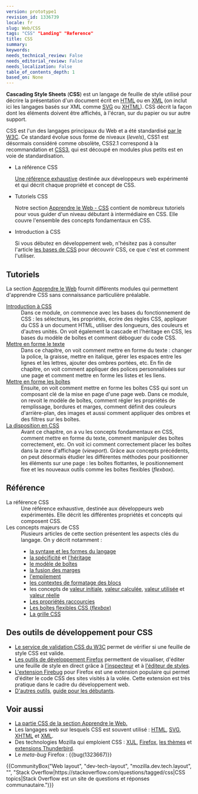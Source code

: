 ```yaml
---
version: prototype1
revision_id: 1336739
locale: fr
slug: Web/CSS
tags: "CSS" "Landing" "Reference"
title: CSS
summary: 
keywords: 
needs_technical_review: False
needs_editorial_review: False
needs_localization: False
table_of_contents_depth: 1
based_on: None
---
```

<p class="summary"><span class="seoSummary"><strong>Cascading Style Sheets</strong> (<strong>CSS</strong>) est un langage de feuille de style utilisé pour décrire la présentation d'un document écrit en <a href="/fr/docs/Web/HTML" title="HyperText Markup Language">HTML</a></span> ou en <a href="/fr/docs/Glossaire/XML">XML</a> (on inclut ici les langages basés sur XML comme <a href="/fr/docs/Web/SVG">SVG</a> ou <a href="/fr/docs/XHTML">XHTML</a>). CSS décrit la façon dont les éléments doivent être affichés, à l'écran, sur du papier ou sur autre support.</p>

<p>CSS est l'un des langages principaux du Web et a été standardisé <a class="external" href="https://w3.org/Style/CSS/#specs">par le W3C</a>. Ce standard évolue sous forme de niveaux (<em>levels</em>), CSS1 est désormais considéré comme obsolète, CSS2.1 correspond à la recommandation et <a href="/fr/docs/Web/CSS/CSS3">CSS3</a>, qui est découpé en modules plus petits est en voie de standardisation.</p>

<section id="sect1">
<ul class="card-grid">
 <li><span>La référence CSS</span>

  <p><a href="/fr/docs/Web/CSS/Reference">Une référence exhaustive</a> destinée aux développeurs web expérimenté et qui décrit chaque propriété et concept de CSS.</p>
 </li>
 <li><span>Tutoriels CSS</span>
  <p>Notre section <a href="/fr/Apprendre/CSS">Apprendre le Web - CSS</a> contient de nombreux tutoriels pour vous guider d'un niveau débutant à intermédiaire en CSS. Elle couvre l'ensemble des concepts fondamentaux en CSS.</p>
 </li>
 <li><span>Introduction à CSS</span>
  <p>Si vous débutez en développement web, n'hésitez pas à consulter l'article <a href="/fr/Apprendre/Commencer_avec_le_web/Les_bases_CSS">les bases de CSS</a> pour découvrir CSS, ce que c'est et comment l'utiliser.</p>
 </li>
</ul>

<div class="row topicpage-table">
<div class="section">
<h2 class="Documentation" id="Tutoriels">Tutoriels</h2>

<p>La section <a href="/fr/Apprendre/CSS">Apprendre le Web</a> fournit différents modules qui permettent d'apprendre CSS sans connaissance particulière préalable.</p>

<dl>
 <dt><a href="/fr/Apprendre/Commencer_avec_le_web/Les_bases_CSS">Introduction à CSS</a></dt>
 <dd>Dans ce module, on commence avec les bases du fonctionnement de CSS : les sélecteurs, les propriétés, écrire des règles CSS, appliquer du CSS à un document HTML, utiliser des longueurs, des couleurs et d'autres unités. On voit également la cascade et l'héritage en CSS, les bases du modèle de boîtes et comment déboguer du code CSS.</dd>
 <dt><a href="/fr/docs/Learn/CSS/Styling_text">Mettre en forme le texte</a></dt>
 <dd>Dans ce chapitre, on voit comment mettre en forme du texte : changer la police, la graisse, mettre en italique, gérer les espaces entre les lignes et les lettres, ajouter des ombres portées, etc. En fin de chapitre, on voit comment appliquer des polices personnalisées sur une page et comment mettre en forme les listes et les liens.</dd>
 <dt><a href="/fr/docs/Learn/CSS/Styling_boxes">Mettre en forme les boîtes</a></dt>
 <dd>Ensuite, on voit comment mettre en forme les boîtes CSS qui sont un composant clé de la mise en page d'une page web. Dans ce module, on revoit le modèle de boîtes, comment régler les propriétés de remplissage, bordures et marges, comment définit des couleurs d'arrière-plan, des images et aussi comment appliquer des ombres et des filtres sur les boîtes.</dd>
 <dt><a href="/fr/docs/Learn/CSS/CSS_layout">La disposition en CSS</a></dt>
 <dd>Avant ce chapitre, on a vu les concepts fondamentaux en CSS, comment mettre en forme du texte, comment manipuler des boîtes correctement, etc. On voit ici comment correctement placer les boîtes dans la zone d'affichage (<em>viewport</em>). Grâce aux concepts précédents, on peut désormais étudier les différentes méthodes pour positionner les éléments sur une page : les boîtes flottantes, le positionnement fixe et les nouveaux outils comme les boîtes flexibles (<em>flexbox</em>).</dd>
</dl>
</div>

<div class="section">
<h2 class="Tools" id="Référence">Référence</h2>

<dl>
 <dt>La référence CSS</dt>
 <dd>Une référence exhaustive, destinée aux développeurs web expérimentés. Elle décrit les différentes propriétés et concepts qui composent CSS.</dd>
 <dt>Les concepts majeurs de CSS</dt>
 <dd>Plusieurs articles de cette section présentent les aspects clés du langage. On y décrit notamment :
 <ul>
  <li><a href="/fr/docs/Web/CSS/Syntaxe">la syntaxe et les formes du langage</a></li>
  <li><a href="/fr/docs/Web/CSS/Spécificité">la spécificité</a> et <a href="/fr/docs/Web/CSS/Héritage">l'héritage</a></li>
  <li><a href="/fr/Apprendre/CSS/Les_bases/Le_modèle_de_boîte">le modèle de boîtes</a></li>
  <li><a href="/fr/docs/Web/CSS/Fusion_des_marges">la fusion des marges</a></li>
  <li><a href="/fr/docs/Web/CSS/Comprendre_z-index/L'empilement_de_couches">l'empilement</a></li>
  <li><a href="/fr/docs/Web/CSS/Block_formatting_context">les contextes de formatage des blocs</a></li>
  <li>les concepts de <a href="/fr/docs/Web/CSS/Valeur_initiale">valeur initiale</a>, <a href="/fr/docs/Web/CSS/Valeur_calculée">valeur calculée</a>, <a href="/fr/docs/Web/CSS/Valeur_utilisée">valeur utilisée</a> et <a href="/fr/docs/Web/CSS/valeur_reelle">valeur réelle</a></li>
  <li><a href="/fr/docs/Web/CSS/Propriétés_raccourcies">Les propriétés raccourcies</a></li>
  <li><a href="/fr/docs/Web/CSS/Disposition_des_boîtes_flexibles_CSS">Les boîtes flexibles CSS (<u><em>flexbox</em></u>)</a></li>
  <li><a href="/fr/docs/Web/CSS/CSS_Grid_Layout">La grille CSS</a></li>
 </ul>
 </dd>
</dl>
</div>

<div class="section">
<h2 class="Tools" id="Des_outils_de_développement_pour_CSS">Des outils de développement pour CSS</h2>

<ul>
 <li><a href="https://jigsaw.w3.org/css-validator/">Le service de validation CSS du W3C</a> permet de vérifier si une feuille de style CSS est valide.</li>
 <li><a href="/fr/docs/Outils">Les outils de développement Firefox</a> permettent de visualiser, d'éditer une feuille de style en direct grâce à <a href="/fr/docs/Outils/Inspecteur">l'inspecteur</a> et à <a href="/fr/docs/Outils/Éditeur_de_style">l'éditeur de styles</a>.</li>
 <li><a href="https://addons.mozilla.org/fr/firefox/addon/firebug/">L'extension Firebug</a> pour Firefox est une extension populaire qui permet d'éditer le code CSS des sites visités à la volée. Cette extension est très pratique dans le cadre du développement web.</li>
 <li><a href="/fr/docs/Web/CSS/Tools">D'autres outils</a>, <a href="https://www.cssdebutant.com/">guide pour les débutants</a>.</li>
</ul>
</div>
</div>
</section>

<h2 id="Voir_aussi">Voir aussi</h2>

<ul>
 <li><a href="/fr/Apprendre/CSS">La partie CSS de la section Apprendre le Web.</a></li>
 <li>Les langages web sur lesquels CSS est souvent utilisé : <a href="/fr/docs/Web/HTML">HTML</a>, <a href="/fr/docs/Web/SVG">SVG</a>, <a href="/fr/docs/XHTML">XHTML</a> et <a href="/fr/docs/Glossaire/XML">XML</a>.</li>
 <li>Des technologies Mozilla qui emploient CSS : <a href="/fr/docs/Mozilla/Tech/XUL">XUL</a>, <a href="/fr/Firefox">Firefox</a>, <a href="/fr/docs/Mozilla/Add-ons/Thèmes">les thèmes</a> et <a href="/fr/docs/Mozilla/Thunderbird">extensions Thunderbird</a>.</li>
 <li>Le <em>meta-bug</em> Firefox : {{bug(1323667)}}</li>
</ul>

<p>{{CommunityBox("Web layout", "dev-tech-layout", "mozilla.dev.tech.layout", "", "Stack Overflow|https://stackoverflow.com/questions/tagged/css|CSS topics|Stack Overflow est un site de questions et réponses communautaire.")}}</p>

